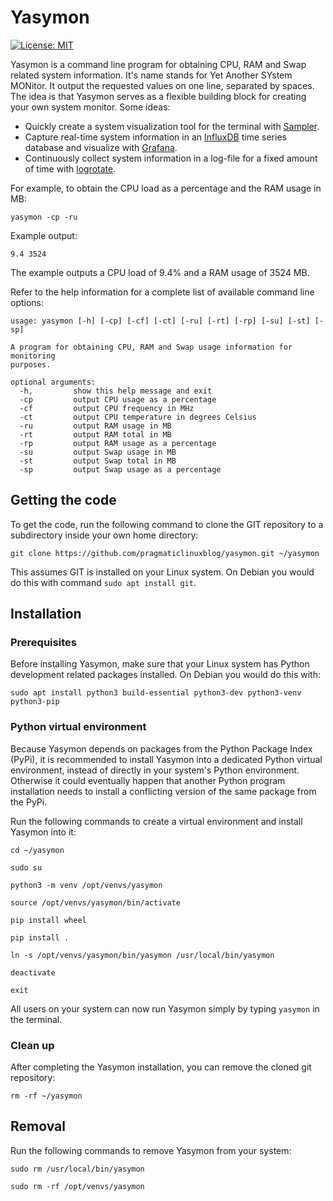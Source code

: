 # Yasymon
[![License: MIT](https://img.shields.io/badge/License-MIT-yellow.svg)](https://opensource.org/licenses/MIT)  

Yasymon is a command line program for obtaining CPU, RAM and Swap related system information. It's name stands for Yet Another SYstem MONitor. It output the requested values on one line, separated by spaces. The idea is that Yasymon serves as a flexible building block for creating your own system monitor. Some ideas: 

- Quickly create a system visualization tool for the terminal with [Sampler](https://sampler.dev/).
- Capture real-time system information in an [InfluxDB](https://www.influxdata.com/) time series database and visualize with [Grafana](https://grafana.com/).
- Continuously collect system information in a log-file for a fixed amount of time with [logrotate](https://linux.die.net/man/8/logrotate).

For example, to obtain the CPU load as a percentage and the RAM usage in MB:

`yasymon -cp -ru`

Example output:

`9.4 3524`

The example outputs a CPU load of 9.4% and a RAM usage of 3524 MB.

Refer to the help information for a complete list of available command line options:

```
usage: yasymon [-h] [-cp] [-cf] [-ct] [-ru] [-rt] [-rp] [-su] [-st] [-sp]

A program for obtaining CPU, RAM and Swap usage information for monitoring
purposes.

optional arguments:
  -h,         show this help message and exit
  -cp         output CPU usage as a percentage
  -cf         output CPU frequency in MHz
  -ct         output CPU temperature in degrees Celsius
  -ru         output RAM usage in MB
  -rt         output RAM total in MB
  -rp         output RAM usage as a percentage
  -su         output Swap usage in MB
  -st         output Swap total in MB
  -sp         output Swap usage as a percentage
```

## Getting the code

To get the code, run the following command to clone the GIT repository to a subdirectory inside your own home directory: 

`git clone https://github.com/pragmaticlinuxblog/yasymon.git ~/yasymon`

This assumes GIT is installed on your Linux system. On Debian you would do this with command `sudo apt install git`.

## Installation

### Prerequisites

Before installing Yasymon, make sure that your Linux system has Python development related packages installed. On Debian you would do this with:

`sudo apt install python3 build-essential python3-dev python3-venv python3-pip`

### Python virtual environment

Because Yasymon depends on packages from the Python Package Index (PyPi), it is recommended to install Yasymon into a dedicated Python virtual environment, instead of directly in your system's Python environment. Otherwise it could eventually happen that another Python program installation needs to install a conflicting version of the same package from the PyPi.

Run the following commands to create a virtual environment and install Yasymon into it:

`cd ~/yasymon`

`sudo su`

`python3 -m venv /opt/venvs/yasymon`

`source /opt/venvs/yasymon/bin/activate`

`pip install wheel`

`pip install .`

`ln -s /opt/venvs/yasymon/bin/yasymon /usr/local/bin/yasymon`

`deactivate`

`exit`

All users on your system can now run Yasymon simply by typing `yasymon` in the terminal.

### Clean up

After completing the Yasymon installation, you can remove the cloned git repository:

`rm -rf ~/yasymon`

## Removal

Run the following commands to remove Yasymon from your system:

`sudo rm /usr/local/bin/yasymon`

`sudo rm -rf /opt/venvs/yasymon`